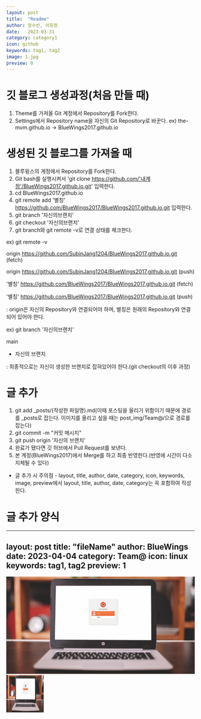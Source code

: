 ```yaml
---
layout: post
title:  "Readme"
author: 장수빈, 이유정
date:   2023-03-31
category: category1
icon: github
keywords: tag1, tag2
image: 1.jpg
preview: 0
---
```


# 깃 블로그 생성과정(처음 만들 때)
1. Theme를 가져올 Git 계정에서 Repository를 Fork한다.
2. Settings에서 Repository name을 자신의 Git Repository로 바꾼다. ex) the-mvm.github.io -> BlueWings2017.github.io


# 생성된 깃 블로그를 가져올 때
1. 블루윙스의 계정에서 Repository를 Fork한다.
2. Git bash를 실행시켜서 'git clone https://github.com/'내계정'/BlueWings2017.github.io.git' 입력한다.
3. cd BlueWings2017.github.io
4. git remote add '별칭' https://github.com/BlueWings2017/BlueWings2017.github.io.git 입력한다.
5. git branch '자신의브랜치'
6. git checkout '자신의브랜치'
7. git branch와 git remote -v로 연결 상태를 체크한다.

 ex) git remote -v
 
origin  https://github.com/SubinJang1204/BlueWings2017.github.io.git (fetch)

origin  https://github.com/SubinJang1204/BlueWings2017.github.io.git (push)

'별칭'   https://github.com/BlueWings2017/BlueWings2017.github.io.git (fetch)

'별칭'   https://github.com/BlueWings2017/BlueWings2017.github.io.git (push)

: origin은 자신의 Repository와 연결되어야 하며, 별칭은 원래의 Repository와 연결되어 있어야 한다.
 
 
 ex) git branch '자신의브랜치'
 
  main
  
* 자신의 브랜치

: 최종적으로는 자신이 생성한 브랜치로 잡혀있어야 한다.(git checkout의 이후 과정)


# 글 추가
1. git add _posts/(작성한 파일명).md(이때 포스팅을 올리기 위함이기 때문에 경로를 _posts로 잡는다. 이미지를 올리고 싶을 때는 post_img/Team@/으로 경로를 잡는다)
2. git commit -m "커밋 메시지"
3. git push origin '자신의 브랜치'
4. 완료가 됐다면 깃 허브에서 Pull Request를 보낸다.
5. 본 계정(BlueWings2017)에서 Merge를 하고 최종 반영한다.(반영에 시간이 다소 지체될 수 있다)

* 글 추가 시 주의점 - layout, title, author, date, category, icon, keywords, image, preview에서 layout, title, author, date, category는 꼭 포함하여 작성한다.


# 글 추가 양식

---
layout: post
title:  "fileName"
author: BlueWings
date:   2023-04-04
category: Team@
icon: linux
keywords: tag1, tag2
preview: 1
---


![Test](../post-img/TeamB/1.jpg)<br/>
<img src="../post-img/TeamB/1.jpg" width="100" height="100" />
